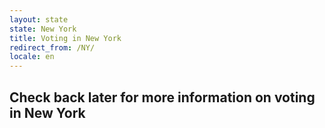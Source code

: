 ```yaml
---
layout: state
state: New York
title: Voting in New York
redirect_from: /NY/
locale: en
---
```


## Check back later for more information on voting in New York
